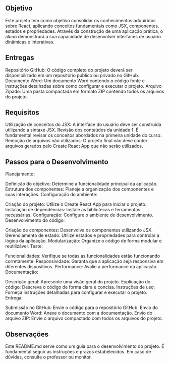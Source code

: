 ## Objetivo

Este projeto tem como objetivo consolidar os conhecimentos adquiridos sobre React, aplicando conceitos fundamentais como JSX, componentes, estados e propriedades. Através da construção de uma aplicação prática, o aluno demonstrará a sua capacidade de desenvolver interfaces de usuário dinâmicas e interativas.

## Entregas

Repositório GitHub: O código completo do projeto deverá ser disponibilizado em um repositório público ou privado no GitHub.
Documento Word: Um documento Word contendo o código fonte e instruções detalhadas sobre como configurar e executar o projeto.
Arquivo Zipado: Uma pasta compactada em formato ZIP contendo todos os arquivos do projeto.

## Requisitos

Utilização de conceitos do JSX: A interface do usuário deve ser construída utilizando a sintaxe JSX.
Revisão dos conteúdos da unidade 1: É fundamental revisar os conceitos abordados na primeira unidade do curso.
Remoção de arquivos não utilizados: O projeto final não deve conter arquivos gerados pelo Create React App que não serão utilizados.

## Passos para o Desenvolvimento

Planejamento:

Definição do objetivo: Determine a funcionalidade principal da aplicação.
Estrutura dos componentes: Planeje a organização dos componentes e suas interações.
Configuração do ambiente:

Criação do projeto: Utilize o Create React App para iniciar o projeto.
Instalação de dependências: Instale as bibliotecas e ferramentas necessárias.
Configuração: Configure o ambiente de desenvolvimento.
Desenvolvimento do código:

Criação de componentes: Desenvolva os componentes utilizando JSX.
Gerenciamento de estado: Utilize estados e propriedades para controlar a lógica da aplicação.
Modularização: Organize o código de forma modular e reutilizável.
Teste:

Funcionalidades: Verifique se todas as funcionalidades estão funcionando corretamente.
Responsividade: Garanta que a aplicação seja responsiva em diferentes dispositivos.
Performance: Avalie a performance da aplicação.
Documentação:

Descrição geral: Apresente uma visão geral do projeto.
Explicação do código: Descreva o código de forma clara e concisa.
Instruções de uso: Forneça instruções detalhadas para configurar e executar o projeto.
Entrega:

Submissão no GitHub: Envie o código para o repositório GitHub.
Envio do documento Word: Anexe o documento com a documentação.
Envio do arquivo ZIP: Envie o arquivo compactado com todos os arquivos do projeto.

## Observações

Este README.md serve como um guia para o desenvolvimento do projeto.
É fundamental seguir as instruções e prazos estabelecidos.
Em caso de dúvidas, consulte o professor ou monitor.
